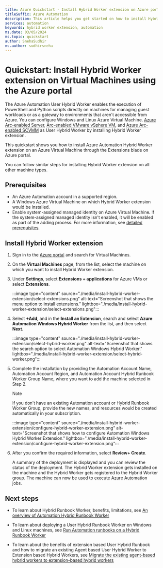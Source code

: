 ```yaml
---
title: Azure Quickstart - Install Hybrid Worker extension on Azure portal.
titleSuffix: Azure Automation
description: This article helps you get started on how to install Hybrid Worker extension on Azure portal.
services: automation
keywords: hybrid worker extension, automation
ms.date: 03/05/2024
ms.topic: quickstart
author: SnehaSudhir 
ms.author: sudhirsneha
---
```


# Quickstart: Install Hybrid Worker extension on Virtual Machines using the Azure portal

The Azure Automation User Hybrid Worker enables the execution of PowerShell and Python scripts directly on machines for managing guest workloads or as a gateway to environments that aren't accessible from Azure. You can configure Windows and Linux Azure Virtual Machine. [Azure Arc-enabled Server](/azure/azure-arc/servers/overview), [Arc-enabled VMware vSphere VM](/azure/azure-arc/vmware-vsphere/overview), and [Azure Arc-enabled SCVMM](/azure/azure-arc/system-center-virtual-machine-manager/overview) as User Hybrid Worker by installing Hybrid Worker extension.

This quickstart shows you how to install Azure Automation Hybrid Worker extension on an Azure Virtual Machine through the Extensions blade on Azure portal. 

You can follow similar steps for installing Hybrid Worker extension on all other machine types.  

## Prerequisites

- An Azure Automation account in a supported region.
- A Windows Azure Virtual Machine on which Hybrid Worker extension would be installed.
- Enable system-assigned managed identity on Azure Virtual Machine. If the system-assigned managed identity isn't enabled, it will be enabled as part of the adding process. For more information, see [detailed prerequisites](../extension-based-hybrid-runbook-worker-install.md).

## Install Hybrid Worker extension

1. Sign in to the [Azure portal](https://portal.azure.com) and search for Virtual Machines.
1. On the **Virtual Machines** page, from the list, select the machine on which you want to install Hybrid Worker extension.
1. Under **Settings**, select **Extensions + applications** for Azure VMs or select **Extensions**.

   :::image type="content" source="./media/install-hybrid-worker-extension/select-extensions.png" alt-text="Screenshot that shows the menu option to install extensions." lightbox="./media/install-hybrid-worker-extension/select-extensions.png":::

 1. Select **+Add**, and in the **Install an Extension**, search and select **Azure Automation Windows Hybrid Worker** from the list, and then select  **Next**.
 
    :::image type="content" source="./media/install-hybrid-worker-extension/select-hybrid-worker.png" alt-text="Screenshot that shows the search option to select Automation Windows Hybrid Worker." lightbox="./media/install-hybrid-worker-extension/select-hybrid-worker.png":::

1. Complete the installation by providing the Automation Account Name, Automation Account Region, and Automation Account Hybrid Runbook Worker Group Name, where you want to add the machine selected in Step 2.

   > [!NOTE]
   > If you don't have an existing Automation account or Hybrid Runbook Worker Group, provide the new names, and resources would be created automatically in your subscription.  
 
    :::image type="content" source="./media/install-hybrid-worker-extension/configure-hybrid-worker-extension.png" alt-text="Screenshot that shows how to configure Automation Windows Hybrid Worker Extension." lightbox="./media/install-hybrid-worker-extension/configure-hybrid-worker-extension.png":::
    
1. After you confirm the required information, select **Review+ Create**.

   A summary of the deployment is displayed and you can review the status of the deployment. The Hybrid Worker extension gets installed on the machine and the Hybrid Worker gets registered to the Hybrid Worker group. The machine can now be used to execute Azure Automation jobs.  

## Next steps

- To learn about Hybrid Runbook Worker, benefits, limitations, see [An overview of Automation Hybrid Runbook Worker](../automation-hybrid-runbook-worker.md)

- To learn about deploying a User Hybrid Runbook Worker on Windows and Linux machines, see [Run Automation runbooks on a Hybrid Runbook Worker](../automation-hrw-run-runbooks.md)

- To learn about the benefits of extension based User Hybrid Runbook and how to migrate an existing Agent based User Hybrid Worker to Extension based Hybrid Workers, see [Migrate the existing agent-based hybrid workers to extension-based hybrid workers](../migrate-existing-agent-based-hybrid-worker-to-extension-based-workers.md)

